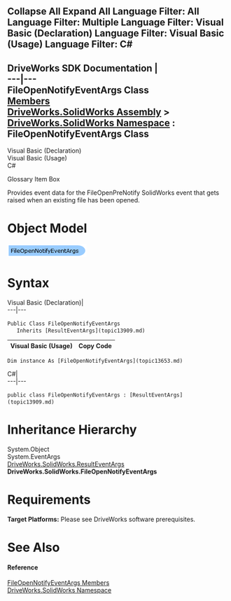 Collapse All Expand All Language Filter: All  Language Filter: Multiple  Language Filter: Visual Basic (Declaration) Language Filter: Visual Basic (Usage) Language Filter: C#  
---  
DriveWorks SDK Documentation  |   
---|---  
FileOpenNotifyEventArgs Class   
[Members](topic13654.md)   
[DriveWorks.SolidWorks Assembly](topic13342.md) > [DriveWorks.SolidWorks Namespace](topic13345.md) : FileOpenNotifyEventArgs Class  
---  
  
Visual Basic (Declaration)    
Visual Basic (Usage)    
C# 

Glossary Item Box

Provides event data for the FileOpenPreNotify SolidWorks event that gets raised when an existing file has been opened. 

# Object Model

![](dotnetdiagramimages/image741.png)

# Syntax

Visual Basic (Declaration)|   
---|---  
      
    
    Public Class FileOpenNotifyEventArgs 
       Inherits [ResultEventArgs](topic13909.md)  
  
Visual Basic (Usage)| Copy Code  
---|---  
      
    
    Dim instance As [FileOpenNotifyEventArgs](topic13653.md)  
  
C#|   
---|---  
      
    
    public class FileOpenNotifyEventArgs : [ResultEventArgs](topic13909.md)   
  
# Inheritance Hierarchy

System.Object  
System.EventArgs  
[DriveWorks.SolidWorks.ResultEventArgs](topic13909.md)  
**DriveWorks.SolidWorks.FileOpenNotifyEventArgs**  


# Requirements

**Target Platforms:** Please see DriveWorks software prerequisites.

# See Also

#### Reference

[FileOpenNotifyEventArgs Members](topic13654.md)   
[DriveWorks.SolidWorks Namespace](topic13345.md)


